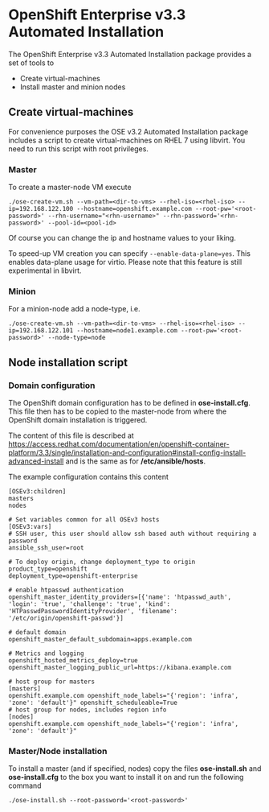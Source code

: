 OpenShift Enterprise v3.3 Automated Installation
============================
The OpenShift Enterprise v3.3 Automated Installation package provides a set of tools to

 - Create virtual-machines
 - Install master and minion nodes

Create virtual-machines
-------
For convenience purposes the OSE v3.2 Automated Installation package includes a script to create virtual-machines on RHEL 7 using libvirt. You need to run this script with root privileges.
### Master
To create a master-node VM execute
```
./ose-create-vm.sh --vm-path=<dir-to-vms> --rhel-iso=<rhel-iso> --ip=192.168.122.100 --hostname=openshift.example.com --root-pw='<root-password>' --rhn-username="<rhn-username>" --rhn-password='<rhn-password>' --pool-id=<pool-id>
```

Of course you can change the ip and hostname values to your liking.

To speed-up VM creation you can specify ```--enable-data-plane=yes```. This enables data-plane usage for virtio. Please note that this feature is still experimental in libvirt.

### Minion
For a minion-node add a node-type, i.e.
```
./ose-create-vm.sh --vm-path=<dir-to-vms> --rhel-iso=<rhel-iso> --ip=192.168.122.101 --hostname=node1.example.com --root-pw='<root-password>' --node-type=node
```
Node installation script
-------
### Domain configuration
The OpenShift domain configuration has to be defined in **ose-install.cfg**. This file then has to be copied to the master-node from where the OpenShift domain installation is triggered.

The content of this file is described at https://access.redhat.com/documentation/en/openshift-container-platform/3.3/single/installation-and-configuration#install-config-install-advanced-install and is the same as for **/etc/ansible/hosts**.

The example configuration contains this content
```
[OSEv3:children]
masters
nodes

# Set variables common for all OSEv3 hosts
[OSEv3:vars]
# SSH user, this user should allow ssh based auth without requiring a password
ansible_ssh_user=root

# To deploy origin, change deployment_type to origin
product_type=openshift
deployment_type=openshift-enterprise

# enable htpasswd authentication
openshift_master_identity_providers=[{'name': 'htpasswd_auth', 'login': 'true', 'challenge': 'true', 'kind': 'HTPasswdPasswordIdentityProvider', 'filename': '/etc/origin/openshift-passwd'}]

# default domain
openshift_master_default_subdomain=apps.example.com

# Metrics and logging
openshift_hosted_metrics_deploy=true
openshift_master_logging_public_url=https://kibana.example.com

# host group for masters
[masters]
openshift.example.com openshift_node_labels="{'region': 'infra', 'zone': 'default'}" openshift_scheduleable=True
# host group for nodes, includes region info
[nodes]
openshift.example.com openshift_node_labels="{'region': 'infra', 'zone': 'default'}"
```

### Master/Node installation
To install a master (and if specified, nodes) copy the files **ose-install.sh** and **ose-install.cfg** to the box you want to install it on and run the following command
```
./ose-install.sh --root-password='<root-password>'
```

